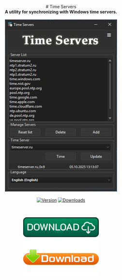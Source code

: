 <div align="center">
# Time Servers
</div>
<div align=center>
<b>A utility for synchronizing with Windows time servers.</b><br></br>
</div>

<div align="center">
  <img src=https://raw.githubusercontent.com/markovuser/Time-Servers/main/assets/TimeServer.jpg><br><br>
</div>

<div align="center">
<a href="https://github.com/markovuser/Time-Servers/releases/latest"><img src="https://img.shields.io/github/v/release/markovuser/Time-Servers?style=for-the-badge&labelColor=3d3d3d&color=179962" alt="Version"></a>
<a href="https://github.com/markovuser/Time-Servers/releases/latest/download/Time-Servers-setup.exe"><img src="https://img.shields.io/github/downloads/markovuser/Time-Servers/total?style=for-the-badge&logo=github&color=blue" alt="Downloads"></a>

</div>
<br><br>

<div align="center">
  
[<img src="https://raw.githubusercontent.com/markovuser/Time-Servers/main/assets/download.png" width="250" alt="Download" title="Installer">](https://github.com/markovuser/Time-Servers/releases/latest/download/Time-Servers-setup.exe)<br>
[<img src="https://raw.githubusercontent.com/markovuser/Time-Servers/main/assets/downloadport.png" width="250" alt="Download" title="Portable">](https://github.com/markovuser/Time-Servers/releases/latest/download/Time.Servers.zip)

</div>
